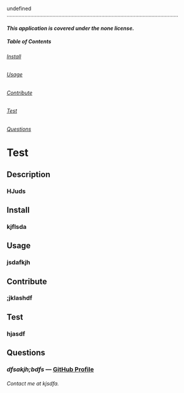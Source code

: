 undefined
....................................................................................................................

#### _This application is covered under the none license._

##### Table of Contents

###### [Install](#intall)

###### [Usage](#usage)

###### [Contribute](#contribute)

###### [Test](#test)

###### [Questions](#questions)

# Test

## Description

### HJuds

## Install

### kjflsda

## Usage

### jsdafkjh

## Contribute

### ;jklashdf

## Test

### hjasdf

## Questions

### _dfsakjh;bdfs_ — [GitHub Profile](https://github.com/dfsakjh;bdfs)

###### Contact me at kjsdfa.
